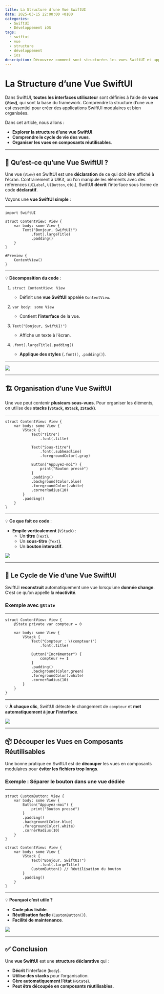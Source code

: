 ```yaml
---
title: La Structure d’une Vue SwiftUI
date: 2025-03-15 22:00:00 +0100
categories:
  - SwiftUI
  - Développement iOS
tags:
  - swiftui
  - vue
  - structure
  - développement
  - ios
description: Découvrez comment sont structurées les vues SwiftUI et apprenez à organiser efficacement votre code.
---
```


# La Structure d’une Vue SwiftUI

Dans SwiftUI, **toutes les interfaces utilisateur** sont définies à l’aide de **vues (`View`)**, qui sont la base du framework. Comprendre la structure d’une vue est essentiel pour créer des applications SwiftUI modulaires et bien organisées.

Dans cet article, nous allons :
- **Explorer la structure d’une vue SwiftUI**.
- **Comprendre le cycle de vie des vues**.
- **Organiser les vues en composants réutilisables**.

---

## 📌 Qu’est-ce qu’une Vue SwiftUI ?

Une vue (`View`) en SwiftUI est une **déclaration** de ce qui doit être affiché à l’écran. Contrairement à UIKit, où l’on manipule les éléments avec des références (`UILabel`, `UIButton`, etc.), SwiftUI **décrit** l’interface sous forme de code **déclaratif**.

Voyons une **vue SwiftUI simple** :

---
```
import SwiftUI

struct ContentView: View {
    var body: some View {
        Text("Bonjour, SwiftUI!")
            .font(.largeTitle)
            .padding()
    }
}

#Preview {
    ContentView()
}
```
---

💡 **Décomposition du code** :
1. `struct ContentView: View`  
   - Définit une **vue SwiftUI** appelée `ContentView`.

2. `var body: some View`  
   - Contient **l’interface** de la vue.

3. `Text("Bonjour, SwiftUI!")`  
   - Affiche un texte à l’écran.

4. `.font(.largeTitle).padding()`  
   - **Applique des styles** (`.font()`, `.padding()`).

---

![](../assets/images/2025-03-15-La-Structure-d-une-Vue-SwiftUI/bonjourswiftui.png)

---

## 🏗 Organisation d’une Vue SwiftUI  

Une vue peut contenir **plusieurs sous-vues**. Pour organiser les éléments, on utilise des **stacks (`VStack`, `HStack`, `ZStack`)**.

---
```
struct ContentView: View {
    var body: some View {
        VStack {
            Text("Titre")
                .font(.title)
            
            Text("Sous-titre")
                .font(.subheadline)
                .foregroundColor(.gray)
            
            Button("Appuyez-moi") {
                print("Bouton pressé")
            }
            .padding()
            .background(Color.blue)
            .foregroundColor(.white)
            .cornerRadius(10)
        }
        .padding()
    }
}
```
---

💡 **Ce que fait ce code** :
- **Empile verticalement** (`VStack`) :
  - Un **titre** (`Text`).
  - Un **sous-titre** (`Text`).
  - Un **bouton interactif**.

![](../assets/images/2025-03-15-La-Structure-d-une-Vue-SwiftUI/bonjourswiftuibutton.gif)

---

## 🔄 Le Cycle de Vie d’une Vue SwiftUI  

SwiftUI **reconstruit** automatiquement une vue lorsqu’une **donnée change**. C’est ce qu’on appelle la **réactivité**.

### **Exemple avec `@State`**
---
```
struct ContentView: View {
    @State private var compteur = 0

    var body: some View {
        VStack {
            Text("Compteur : \(compteur)")
                .font(.title)

            Button("Incrémenter") {
                compteur += 1
            }
            .padding()
            .background(Color.green)
            .foregroundColor(.white)
            .cornerRadius(10)
        }
    }
}
```
---

💡 **À chaque clic**, SwiftUI détecte le changement de `compteur` et **met automatiquement à jour l’interface**.

![](../assets/images/2025-03-15-La-Structure-d-une-Vue-SwiftUI/swiftuiincrementation.gif)

---

## 📦 Découper les Vues en Composants Réutilisables  

Une bonne pratique en SwiftUI est de **découper** les vues en composants modulaires pour **éviter les fichiers trop longs**.

### **Exemple : Séparer le bouton dans une vue dédiée**
---
```
struct CustomButton: View {
    var body: some View {
        Button("Appuyez-moi") {
            print("Bouton pressé")
        }
        .padding()
        .background(Color.blue)
        .foregroundColor(.white)
        .cornerRadius(10)
    }
}

struct ContentView: View {
    var body: some View {
        VStack {
            Text("Bonjour, SwiftUI!")
                .font(.largeTitle)
            CustomButton() // Réutilisation du bouton
        }
        .padding()
    }
}
```
---

💡 **Pourquoi c’est utile ?**
- **Code plus lisible**.
- **Réutilisation facile** (`CustomButton()`).
- **Facilité de maintenance**.

![](../assets/images/2025-03-15-La-Structure-d-une-Vue-SwiftUI/reutilisationcomposant.png)

---

## ✅ Conclusion  

Une **vue SwiftUI** est une **structure déclarative** qui :
- **Décrit** l’interface (`body`).
- **Utilise des stacks** pour l’organisation.
- **Gère automatiquement l’état** (`@State`).
- **Peut être découpée en composants réutilisables**.